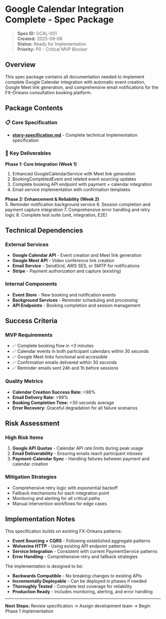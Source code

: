 # Google Calendar Integration Complete - Spec Package

> **Spec ID:** GCAL-001  
> **Created:** 2025-08-08  
> **Status:** Ready for Implementation  
> **Priority:** P0 - Critical MVP Blocker

## Overview

This spec package contains all documentation needed to implement complete Google Calendar integration with automatic event creation, Google Meet link generation, and comprehensive email notifications for the FX-Orleans consultation booking platform.

## Package Contents

### 📋 Core Specification
- **[story-specification.md](./story-specification.md)** - Complete technical implementation specification

### 🎯 Key Deliverables

**Phase 1: Core Integration (Week 1)**
1. Enhanced GoogleCalendarService with Meet link generation
2. BookingCompletedEvent and related event sourcing updates  
3. Complete booking API endpoint with payment + calendar integration
4. Email service implementation with confirmation templates

**Phase 2: Enhancement & Reliability (Week 2)**  
5. Reminder notification background service
6. Session completion and payment capture integration
7. Comprehensive error handling and retry logic
8. Complete test suite (unit, integration, E2E)

## Technical Dependencies

### External Services
- **Google Calendar API** - Event creation and Meet link generation
- **Google Meet API** - Video conference link creation
- **Email Service** - SendGrid, AWS SES, or SMTP for notifications
- **Stripe** - Payment authorization and capture (existing)

### Internal Components
- **Event Store** - New booking and notification events
- **Background Services** - Reminder scheduling and processing
- **API Endpoints** - Booking completion and session management

## Success Criteria

### MVP Requirements
- ✅ Complete booking flow in <3 minutes
- ✅ Calendar events in both participant calendars within 30 seconds
- ✅ Google Meet links functional and accessible
- ✅ Confirmation emails delivered within 30 seconds
- ✅ Reminder emails sent 24h and 1h before sessions

### Quality Metrics
- **Calendar Creation Success Rate:** >98%
- **Email Delivery Rate:** >99%  
- **Booking Completion Time:** <30 seconds average
- **Error Recovery:** Graceful degradation for all failure scenarios

## Risk Assessment

### High Risk Items
1. **Google API Quotas** - Calendar API rate limits during peak usage
2. **Email Deliverability** - Ensuring emails reach participant inboxes
3. **Payment-Calendar Sync** - Handling failures between payment and calendar creation

### Mitigation Strategies
- Comprehensive retry logic with exponential backoff
- Fallback mechanisms for each integration point  
- Monitoring and alerting for all critical paths
- Manual intervention workflows for edge cases

## Implementation Notes

This specification builds on existing FX-Orleans patterns:
- **Event Sourcing + CQRS** - Following established aggregate patterns
- **Wolverine HTTP** - Using existing API endpoint patterns
- **Service Integration** - Consistent with current PaymentService patterns
- **Error Handling** - Comprehensive retry and fallback strategies

The implementation is designed to be:
- **Backwards Compatible** - No breaking changes to existing APIs
- **Incrementally Deployable** - Can be deployed in phases if needed
- **Thoroughly Tested** - Complete test coverage for reliability
- **Production Ready** - Includes monitoring, alerting, and error handling

---

**Next Steps:** Review specification → Assign development team → Begin Phase 1 implementation
